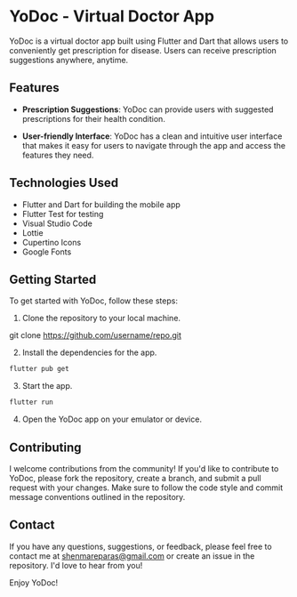 # YoDoc - Virtual Doctor App

YoDoc is a virtual doctor app built using Flutter and Dart that allows users to conveniently get prescription for disease. Users can receive prescription suggestions anywhere, anytime.

## Features

- **Prescription Suggestions**: YoDoc can provide users with suggested prescriptions for their health condition.

- **User-friendly Interface**: YoDoc has a clean and intuitive user interface that makes it easy for users to navigate through the app and access the features they need.

## Technologies Used

- Flutter and Dart for building the mobile app
- Flutter Test for testing
- Visual Studio Code
- Lottie
- Cupertino Icons
- Google Fonts

## Getting Started

To get started with YoDoc, follow these steps:

1. Clone the repository to your local machine.

git clone https://github.com/username/repo.git

2. Install the dependencies for the app.
```bash
flutter pub get
```
3. Start the app.
```bash
flutter run
```
4. Open the YoDoc app on your emulator or device.

## Contributing

I welcome contributions from the community! If you'd like to contribute to YoDoc, please fork the repository, create a branch, and submit a pull request with your changes. Make sure to follow the code style and commit message conventions outlined in the repository.

## Contact

If you have any questions, suggestions, or feedback, please feel free to contact me at shenmareparas@gmail.com or create an issue in the repository. I'd love to hear from you!

Enjoy YoDoc!

